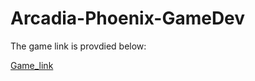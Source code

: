 # Arcadia-Phoenix-GameDev

<p>The game link is provdied below:</p>
<a href='https://sp-2112.itch.io/toad-tumbl'>Game_link</a>
